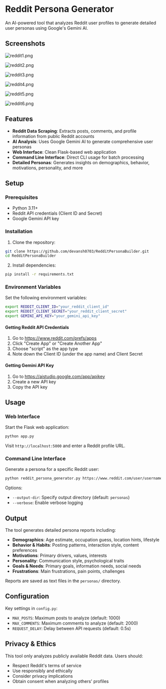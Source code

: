 
# Reddit Persona Generator

An AI-powered tool that analyzes Reddit user profiles to generate detailed user personas using Google's Gemini AI.

## Screenshots

![reddit1.png](screenshots/reddit1.png)

![reddit2.png](screenshots/reddit2.png)

![reddit3.png](screenshots/reddit3.png)

![reddit4.png](screenshots/reddit4.png)

![reddit5.png](screenshots/reddit5.png)

![reddit6.png](screenshots/reddit6.png)

## Features

- **Reddit Data Scraping**: Extracts posts, comments, and profile information from public Reddit accounts
- **AI Analysis**: Uses Google Gemini AI to generate comprehensive user personas
- **Web Interface**: Clean Flask-based web application
- **Command Line Interface**: Direct CLI usage for batch processing
- **Detailed Personas**: Generates insights on demographics, behavior, motivations, personality, and more

## Setup

### Prerequisites

- Python 3.11+
- Reddit API credentials (Client ID and Secret)
- Google Gemini API key

### Installation

1. Clone the repository:
```bash
git clone https://github.com/devansh0703/RedditPersonaBuilder.git
cd RedditPersonaBuilder
```

2. Install dependencies:
```bash
pip install -r requirements.txt
```

### Environment Variables

Set the following environment variables:

```bash
export REDDIT_CLIENT_ID="your_reddit_client_id"
export REDDIT_CLIENT_SECRET="your_reddit_client_secret"
export GEMINI_API_KEY="your_gemini_api_key"
```

#### Getting Reddit API Credentials

1. Go to https://www.reddit.com/prefs/apps
2. Click "Create App" or "Create Another App"
3. Choose "script" as the app type
4. Note down the Client ID (under the app name) and Client Secret

#### Getting Gemini API Key

1. Go to https://aistudio.google.com/app/apikey
2. Create a new API key
3. Copy the API key

## Usage

### Web Interface

Start the Flask web application:

```bash
python app.py
```

Visit `http://localhost:5000` and enter a Reddit profile URL.

### Command Line Interface

Generate a persona for a specific Reddit user:

```bash
python reddit_persona_generator.py https://www.reddit.com/user/username/
```

Options:
- `--output-dir`: Specify output directory (default: `personas`)
- `--verbose`: Enable verbose logging

## Output

The tool generates detailed persona reports including:

- **Demographics**: Age estimate, occupation guess, location hints, lifestyle
- **Behavior & Habits**: Posting patterns, interaction style, content preferences
- **Motivations**: Primary drivers, values, interests
- **Personality**: Communication style, psychological traits
- **Goals & Needs**: Primary goals, information needs, social needs
- **Frustrations**: Main frustrations, pain points, challenges

Reports are saved as text files in the `personas/` directory.

## Configuration

Key settings in `config.py`:

- `MAX_POSTS`: Maximum posts to analyze (default: 1000)
- `MAX_COMMENTS`: Maximum comments to analyze (default: 2000)
- `REQUEST_DELAY`: Delay between API requests (default: 0.5s)

## Privacy & Ethics

This tool only analyzes publicly available Reddit data. Users should:

- Respect Reddit's terms of service
- Use responsibly and ethically
- Consider privacy implications
- Obtain consent when analyzing others' profiles
